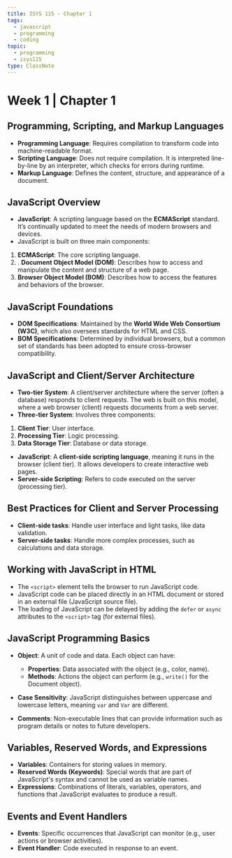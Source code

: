 ```yaml
---
title: ISYS 115 - Chapter 1
tags:
  - javascript
  - programming
  - coding
topic:
  - programming
  - isys115
type: ClassNote
---
```

# Week 1 | Chapter 1
## Programming, Scripting, and Markup Languages

- **Programming Language**: Requires compilation to transform code into machine-readable format.
- **Scripting Language**: Does not require compilation. It is interpreted line-by-line by an interpreter, which checks for errors during runtime.
- **Markup Language**: Defines the content, structure, and appearance of a document.

## JavaScript Overview

- **JavaScript**: A scripting language based on the **ECMAScript** standard. It’s continually updated to meet the needs of modern browsers and devices.
- JavaScript is built on three main components:
1. **ECMAScript**: The core scripting language.
2. . **Document Object Model (DOM)**: Describes how to access and manipulate the content and structure of a web page.
3. **Browser Object Model (BOM)**: Describes how to access the features and behaviors of the browser.

## JavaScript Foundations

- **DOM Specifications**: Maintained by the **World Wide Web Consortium (W3C)**, which also oversees standards for HTML and CSS.
- **BOM Specifications**: Determined by individual browsers, but a common set of standards has been adopted to ensure cross-browser compatibility.
## JavaScript and Client/Server Architecture

- **Two-tier System**: A client/server architecture where the server (often a database) responds to client requests. The web is built on this model, where a web browser (client) requests documents from a web server.
- **Three-tier System**: Involves three components:
1. **Client Tier**: User interface.
2. **Processing Tier**: Logic processing.
3. **Data Storage Tier**: Database or data storage.

- **JavaScript**: A **client-side scripting language**, meaning it runs in the browser (client tier). It allows developers to create interactive web pages.
- **Server-side Scripting**: Refers to code executed on the server (processing tier).
## Best Practices for Client and Server Processing

- **Client-side tasks**: Handle user interface and light tasks, like data validation.
- **Server-side tasks**: Handle more complex processes, such as calculations and data storage.

## Working with JavaScript in HTML

- The `<script>` element tells the browser to run JavaScript code.
- JavaScript code can be placed directly in an HTML document or stored in an external file (JavaScript source file).
- The loading of JavaScript can be delayed by adding the `defer` or `async` attributes to the `<script>` tag (for external files).
## JavaScript Programming Basics

- **Object**: A unit of code and data. Each object can have:
  - **Properties**: Data associated with the object (e.g., color, name).
  - **Methods**: Actions the object can perform (e.g., `write()` for the Document object).
  
- **Case Sensitivity**: JavaScript distinguishes between uppercase and lowercase letters, meaning `var` and `Var` are different.
  
- **Comments**: Non-executable lines that can provide information such as program details or notes to future developers.
## Variables, Reserved Words, and Expressions

- **Variables**: Containers for storing values in memory.
- **Reserved Words (Keywords)**: Special words that are part of JavaScript's syntax and cannot be used as variable names.
- **Expressions**: Combinations of literals, variables, operators, and functions that JavaScript evaluates to produce a result.
## Events and Event Handlers

- **Events**: Specific occurrences that JavaScript can monitor (e.g., user actions or browser activities).
- **Event Handler**: Code executed in response to an event.
